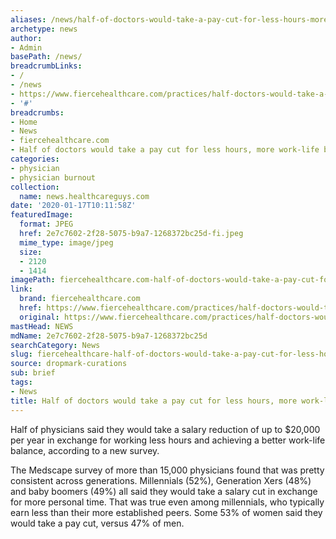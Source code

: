 ```yaml
---
aliases: /news/half-of-doctors-would-take-a-pay-cut-for-less-hours-more-work-life-balance
archetype: news
author:
- Admin
basePath: /news/
breadcrumbLinks:
- /
- /news
- https://www.fiercehealthcare.com/practices/half-doctors-would-take-a-pay-cut-for-less-hours-and-more-work-life-balance
- '#'
breadcrumbs:
- Home
- News
- fiercehealthcare.com
- Half of doctors would take a pay cut for less hours, more work-life balance
categories:
- physician
- physician burnout
collection:
  name: news.healthcareguys.com
date: '2020-01-17T10:11:58Z'
featuredImage:
  format: JPEG
  href: 2e7c7602-2f28-5075-b9a7-1268372bc25d-fi.jpeg
  mime_type: image/jpeg
  size:
  - 2120
  - 1414
imagePath: fiercehealthcare.com-half-of-doctors-would-take-a-pay-cut-for-less-hours-more-work-life-balance
link:
  brand: fiercehealthcare.com
  href: https://www.fiercehealthcare.com/practices/half-doctors-would-take-a-pay-cut-for-less-hours-and-more-work-life-balance
  original: https://www.fiercehealthcare.com/practices/half-doctors-would-take-a-pay-cut-for-less-hours-and-more-work-life-balance
mastHead: NEWS
mdName: 2e7c7602-2f28-5075-b9a7-1268372bc25d
searchCategory: News
slug: fiercehealthcare-half-of-doctors-would-take-a-pay-cut-for-less-hours-more-work-life-balance
source: dropmark-curations
sub: brief
tags:
- News
title: Half of doctors would take a pay cut for less hours, more work-life balance
---
```


Half of physicians said they would take a salary reduction of up to $20,000 per year in exchange for working less hours and achieving a better work-life balance, according to a new survey.

The Medscape survey of more than 15,000 physicians found that was pretty consistent across generations. Millennials (52%), Generation Xers (48%) and baby boomers (49%) all said they would take a salary cut in exchange for more personal time. That was true even among millennials, who typically earn less than their more established peers. Some 53% of women said they would take a pay cut, versus 47% of men.